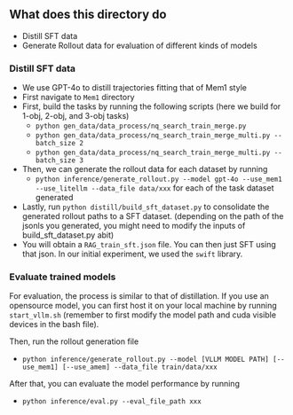 ## What does this directory do
- Distill SFT data
- Generate Rollout data for evaluation of different kinds of models

### Distill SFT data
- We use GPT-4o to distill trajectories fitting that of Mem1 style
- First navigate to `Mem1` directory
- First, build the tasks by running the following scripts (here we build for 1-obj, 2-obj, and 3-obj tasks)
    - `python gen_data/data_process/nq_search_train_merge.py`
    - `python gen_data/data_process/nq_search_train_merge_multi.py --batch_size 2`
    - `python gen_data/data_process/nq_search_train_merge_multi.py --batch_size 3`
- Then, we can generate the rollout data for each dataset by running
    - `python inference/generate_rollout.py --model gpt-4o --use_mem1 --use_litellm --data_file data/xxx` for each of the task dataset generated
- Lastly, run `python distill/build_sft_dataset.py` to consolidate the generated rollout paths to a SFT dataset. (depending on the path of the jsonls you generated, you might need to modify the inputs of build_sft_dataset.py abit)
- You will obtain a `RAG_train_sft.json` file. You can then just SFT using that json. In our initial experiment, we used the `swift` library.

### Evaluate trained models

For evaluation, the process is similar to that of distillation. If you use an opensource model, you can first host it on your local machine by running `start_vllm.sh` (remember to first modify the model path and cuda visible devices in the bash file).


Then, run the rollout generation file
- `python inference/generate_rollout.py --model [VLLM MODEL PATH] [--use_mem1] [--use_amem] --data_file train/data/xxx`


After that, you can evaluate the model performance by running
- `python inference/eval.py --eval_file_path xxx`
